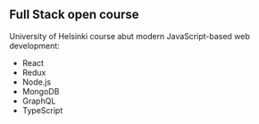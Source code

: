 ## Full Stack open course
University of Helsinki course abut modern JavaScript-based web development:
* React 
* Redux
* Node.js 
* MongoDB 
* GraphQL 
* TypeScript